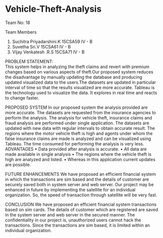 # Vehicle-Theft-Analysis


Team No: 18

Team Members
   1. Suchitra Priyadarshini.K
      15CSA59
      IV - B
   2. Suvetha Sri.V
      15CSA61
      IV - B
   3. Vijay Venkatesh .R.S
      15CSA71
      IV - B
      
PROBLEM STATEMENT:     
This system helps in analyzing the theft claims and revert with premium changes based on various aspects of theft.Our proposed system reduces the disadvantage by manually updating the database and producing updated visualized data to the users.The datasets are updated in particular interval of time so that the results visualized are more accurate. Tableau is the technology used to visualize the data. It explores in real time and reacts to change faster.


PROPOSED SYSTEM
In our proposed system the analysis provided are more accurate. The datasets are requested from the insurance agencies to perform the analysis. The analysis for vehicle theft, insurance claims and fraud analysis are performed under single application. The datasets are updated with new data with regular intervals to obtain accurate result. The regions where the motor vehicle theft is high and agents under whom the false insurance claims are made is analyzed and can be visualized using Tableau. The time consumed for performing the analysis is very less.
ADVANTAGES
•	Data provided after analysis is accurate.
•	All data are made available in single analysis 
•	The regions where the vehicle theft is high are analyzed and listed.
•	Whereas in this application current updates are possible.


FUTURE ENHANCEMENTS
We have proposed an efficient financial system in which the transactions are sim based and the details of customer are securely saved both in system server and web server.
Our project may be enhanced in future by implementing the satellite for an individual organization. So, the speed of transaction through satellite will be very fast.


CONCLUSION
We have proposed an efficient financial system transactions based on sim cards. The details of customer which are registered are saved in the system server and web server in the secured manner. The confidentiality in our project is, unauthorized users cannot hack the transactions. Since the transactions are sim based, it is limited within an individual organization.

